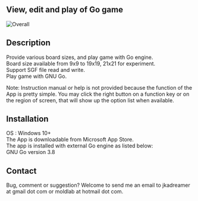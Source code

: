## View, edit and play of Go game

![Overall](https://github.com/WildCard-TheBoard/Pan-TheBoard/assets/136297835/1e3c5448-9cfb-4578-b69f-58e51939c133)

## Description
Provide various board sizes, and play game with Go engine.   
Board size available from 9x9 to 19x19, 21x21 for experiment.   
Support SGF file read and write.   
Play game with GNU Go.   

Note: Instruction manual or help is not provided because the function of the App is pretty simple. You may click the right button on a function key or on the region of screen, that will show up the option list when available.

## Installation
OS : Windows 10+  
The App is downloadable from Microsoft App Store.   
The app is installed with external Go engine  as listed below:   
GNU Go version 3.8

## Contact
Bug, comment or suggestion? Welcome to send me an email to jkadreamer at gmail dot com or moldlab at hotmail dot com.
